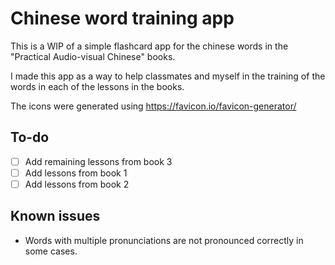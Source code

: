 # Chinese word training app

This is a WIP of a simple flashcard app for the chinese words in the "Practical Audio-visual Chinese" books.

I made this app as a way to help classmates and myself in the training of the words in each of the lessons in the books.

The icons were generated using https://favicon.io/favicon-generator/

## To-do

- [ ] Add remaining lessons from book 3
- [ ] Add lessons from book 1
- [ ] Add lessons from book 2

## Known issues

- Words with multiple pronunciations are not pronounced correctly in some cases.
